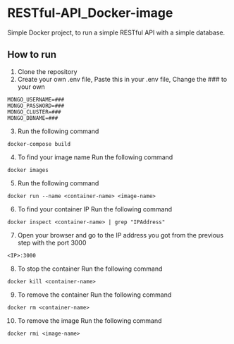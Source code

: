 # RESTful-API_Docker-image
Simple Docker project, to run a simple RESTful API with a simple database.

## How to run
1. Clone the repository
2. Create your own .env file, Paste this in your .env file, Change the ### to your own
``` 
MONGO_USERNAME=###
MONGO_PASSWORD=###
MONGO_CLUSTER=###
MONGO_DBNAME=###
```

3. Run the following command
```
docker-compose build
```
4. To find your image name Run the following command
```
docker images
```
5. Run the following command
```
docker run --name <container-name> <image-name> 
``` 
6. To find your container IP Run the following command
```
docker inspect <container-name> | grep "IPAddress"
```
7. Open your browser and go to the IP address you got from the previous step with the port 3000
```
<IP>:3000
```
8. To stop the container Run the following command
```
docker kill <container-name>
```
9. To remove the container Run the following command
```
docker rm <container-name>
```
10. To remove the image Run the following command
```
docker rmi <image-name>
```
